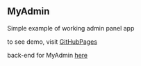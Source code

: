 ## MyAdmin

Simple example of working admin panel app

to see demo, visit [GitHubPages](https://nookiegrey.github.io/MyAdmin/)

back-end for MyAdmin [here](https://github.com/NookieGrey/MyAdminBack)

